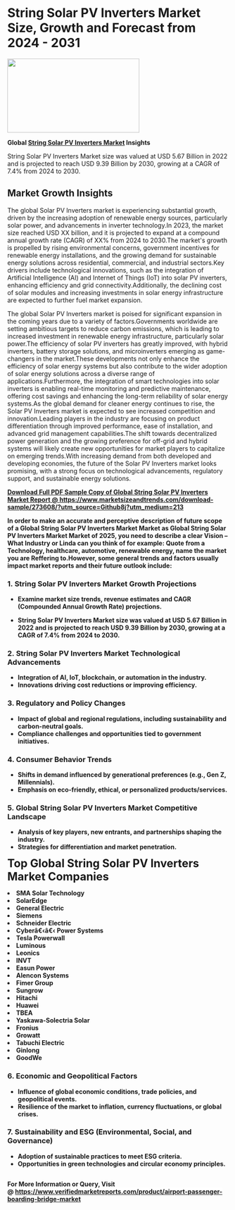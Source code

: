 <H1>String Solar PV Inverters Market Size, Growth and Forecast from 2024 - 2031</H1><img class="aligncenter size-medium wp-image-584254" src="https://thirdeyenews.in/wp-content/uploads/2024/09/Global-Market-Research-300x168.jpeg" alt="" width="300" height="168" /><p><strong>Global&nbsp;<a href="https://www.marketsizeandtrends.com/download-sample/273608/?utm_source=Github8j?utm_medium=213">String Solar PV Inverters Market</a> Insights</strong></p><p>String Solar PV Inverters Market size was valued at USD 5.67 Billion in 2022 and is projected to reach USD 9.39 Billion by 2030, growing at a CAGR of 7.4% from 2024 to 2030.</p><p><h2>Market Growth Insights</h2> <p>The global Solar PV Inverters market is experiencing substantial growth, driven by the increasing adoption of renewable energy sources, particularly solar power, and advancements in inverter technology.In 2023, the market size reached USD XX billion, and it is projected to expand at a compound annual growth rate (CAGR) of XX% from 2024 to 2030.The market's growth is propelled by rising environmental concerns, government incentives for renewable energy installations, and the growing demand for sustainable energy solutions across residential, commercial, and industrial sectors.Key drivers include technological innovations, such as the integration of Artificial Intelligence (AI) and Internet of Things (IoT) into solar PV inverters, enhancing efficiency and grid connectivity.Additionally, the declining cost of solar modules and increasing investments in solar energy infrastructure are expected to further fuel market expansion.</p> <p><strong><a href="#"></a></strong></p> <p>The global Solar PV Inverters market is poised for significant expansion in the coming years due to a variety of factors.Governments worldwide are setting ambitious targets to reduce carbon emissions, which is leading to increased investment in renewable energy infrastructure, particularly solar power.The efficiency of solar PV inverters has greatly improved, with hybrid inverters, battery storage solutions, and microinverters emerging as game-changers in the market.These developments not only enhance the efficiency of solar energy systems but also contribute to the wider adoption of solar energy solutions across a diverse range of applications.Furthermore, the integration of smart technologies into solar inverters is enabling real-time monitoring and predictive maintenance, offering cost savings and enhancing the long-term reliability of solar energy systems.As the global demand for cleaner energy continues to rise, the Solar PV Inverters market is expected to see increased competition and innovation.Leading players in the industry are focusing on product differentiation through improved performance, ease of installation, and advanced grid management capabilities.The shift towards decentralized power generation and the growing preference for off-grid and hybrid systems will likely create new opportunities for market players to capitalize on emerging trends.With increasing demand from both developed and developing economies, the future of the Solar PV Inverters market looks promising, with a strong focus on technological advancements, regulatory support, and sustainable energy solutions.</p> <p><strong><a href="#"></p><p><span class=""><strong>Download Full PDF Sample Copy of Global String Solar PV Inverters Market Report</strong> @ <a href="https://www.marketsizeandtrends.com/download-sample/273608/?utm_source=Github8j?utm_medium=213" target="_blank">https://www.marketsizeandtrends.com/download-sample/273608/?utm_source=Github8j?utm_medium=213</a></span></p><p>In order to make an accurate and perceptive description of future scope of a Global&nbsp;String Solar PV Inverters Market Market as Global&nbsp;String Solar PV Inverters Market Market of 2025, you need to describe a clear Vision &ndash; What Industry or Linda can you think of for example: Quote from a Technology, healthcare, automotive, renewable energy, name the market you are Reffering to.However, some general trends and factors usually impact market reports and their future outlook include:</p><h3>1.&nbsp;<strong>String Solar PV Inverters Market Growth Projections</strong></h3><ul><li>Examine market size trends, revenue estimates and CAGR (Compounded Annual Growth Rate) projections.</li><li><p>String Solar PV Inverters Market size was valued at USD 5.67 Billion in 2022 and is projected to reach USD 9.39 Billion by 2030, growing at a CAGR of 7.4% from 2024 to 2030.</p></li></ul><h3>2.&nbsp;<strong>String Solar PV Inverters Market Technological Advancements</strong></h3><ul><li>Integration of AI, IoT, blockchain, or automation in the industry.</li><li>Innovations driving cost reductions or improving efficiency.</li></ul><h3>3.&nbsp;<strong>Regulatory and Policy Changes</strong></h3><ul><li>Impact of global and regional regulations, including sustainability and carbon-neutral goals.</li><li>Compliance challenges and opportunities tied to government initiatives.</li></ul><h3>4.&nbsp;<strong>Consumer Behavior Trends</strong></h3><ul><li>Shifts in demand influenced by generational preferences (e.g., Gen Z, Millennials).</li><li>Emphasis on eco-friendly, ethical, or personalized products/services.</li></ul><h3>5.&nbsp;<strong>Global String Solar PV Inverters Market Competitive Landscape</strong></h3><ul><li>Analysis of key players, new entrants, and partnerships shaping the industry.</li><li>Strategies for differentiation and market penetration.</li></ul><p data-pm-slice="1 1 []"><span style="color: inherit; font-family: inherit; font-size: 25px;">Top Global String Solar PV Inverters Market Companies</span></p><div class="" data-test-id=""><p><li>SMA Solar Technology</li><li> SolarEdge</li><li> General Electric</li><li> Siemens</li><li> Schneider Electric</li><li> Cyberâ€‹â€‹ Power Systems</li><li> Tesla Powerwall</li><li> Luminous</li><li> Leonics</li><li> INVT</li><li> Easun Power</li><li> Alencon Systems</li><li> Fimer Group</li><li> Sungrow</li><li> Hitachi</li><li> Huawei</li><li> TBEA</li><li> Yaskawa-Solectria Solar</li><li> Fronius</li><li> Growatt</li><li> Tabuchi Electric</li><li> Ginlong</li><li> GoodWe</li></p></div><h3>6.&nbsp;<strong>Economic and Geopolitical Factors</strong></h3><ul><li>Influence of global economic conditions, trade policies, and geopolitical events.</li><li>Resilience of the market to inflation, currency fluctuations, or global crises.</li></ul><h3>7.&nbsp;<strong>Sustainability and ESG (Environmental, Social, and Governance)</strong></h3><ul><li>Adoption of sustainable practices to meet ESG criteria.</li><li>Opportunities in green technologies and circular economy principles.</li></ul><h2><strong style="font-size: 14px;">For More Information or Query, Visit @&nbsp;</strong><a style="background-color: #ffffff; font-size: 14px;" href="https://www.marketsizeandtrends.com/report/string-solar-pv-inverters-market/" target="_blank">https://www.verifiedmarketreports.com/product/airport-passenger-boarding-bridge-market</a></h2>